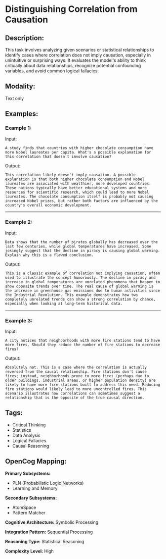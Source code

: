 # Distinguishing Correlation from Causation

## Description:
This task involves analyzing given scenarios or statistical relationships to identify cases where correlation does not imply causation, especially in unintuitive or surprising ways. It evaluates the model's ability to think critically about data relationships, recognize potential confounding variables, and avoid common logical fallacies.

## Modality:
Text only

## Examples:

### Example 1:

Input:

```
A study finds that countries with higher chocolate consumption have more Nobel laureates per capita. What's a possible explanation for this correlation that doesn't involve causation?
```

Output:

```
This correlation likely doesn't imply causation. A possible explanation is that both higher chocolate consumption and Nobel laureates are associated with wealthier, more developed countries. These nations typically have better educational systems and more resources for scientific research, which could lead to more Nobel laureates. The chocolate consumption itself is probably not causing increased Nobel prizes, but rather both factors are influenced by the country's overall economic development.
```

---

### Example 2:

Input:

```
Data shows that the number of pirates globally has decreased over the last few centuries, while global temperatures have increased. Some jokingly suggest that the decline in piracy is causing global warming. Explain why this is a flawed conclusion.
```

Output:

```
This is a classic example of correlation not implying causation, often used to illustrate the concept humorously. The decline in piracy and increase in global temperatures are unrelated phenomena that happen to show opposite trends over time. The real cause of global warming is the increase in greenhouse gas emissions due to human activities since the Industrial Revolution. This example demonstrates how two completely unrelated trends can show a strong correlation by chance, especially when looking at long-term historical data.
```

---

### Example 3:

Input:

```
A city notices that neighborhoods with more fire stations tend to have more fires. Should they reduce the number of fire stations to decrease fires?
```

Output:

```
Absolutely not. This is a case where the correlation is actually reversed from the causal relationship. Fire stations don't cause fires; instead, neighborhoods prone to more fires (perhaps due to older buildings, industrial areas, or higher population density) are likely to have more fire stations built to address this need. Reducing fire stations would likely lead to more uncontrolled fires. This scenario illustrates how correlations can sometimes suggest a relationship that is the opposite of the true causal direction.
```

## Tags:
- Critical Thinking
- Statistics
- Data Analysis
- Logical Fallacies
- Causal Reasoning

## OpenCog Mapping:

**Primary Subsystems:**
- PLN (Probabilistic Logic Networks)
- Learning and Memory

**Secondary Subsystems:**
- AtomSpace
- Pattern Matcher

**Cognitive Architecture:** Symbolic Processing

**Integration Pattern:** Sequential Processing

**Reasoning Type:** Statistical Reasoning

**Complexity Level:** High